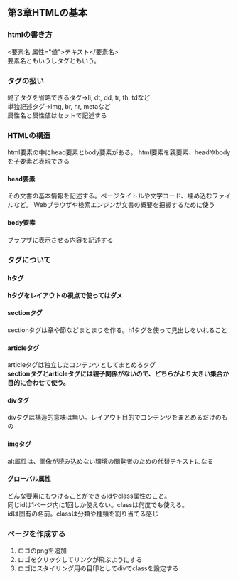 ## 第3章HTMLの基本
### htmlの書き方
  <要素名 属性="値">テキスト</要素名><br>
  要素名ともいうしタグともいう。<br>
### タグの扱い
  終了タグを省略できるタグ→li, dt, dd, tr, th, tdなど<br>
  単独記述タグ→img, br, hr, metaなど<br>
  属性名と属性値はセットで記述する
### HTMLの構造
  html要素の中にhead要素とbody要素がある。
  html要素を親要素、headやbodyを子要素と表現できる
#### head要素
  その文書の基本情報を記述する。ページタイトルや文字コード、埋め込むファイルなど。
  Webブラウザや検索エンジンが文書の概要を把握するために使う
#### body要素
  ブラウザに表示させる内容を記述する

### タグについて
#### hタグ
  __hタグをレイアウトの視点で使ってはダメ__
#### sectionタグ
  sectionタグは章や節などまとまりを作る。h1タグを使って見出しをいれること
#### articleタグ
  articleタグは独立したコンテンツとしてまとめるタグ<br>
  __sectionタグとarticleタグには親子関係がないので、どちらがより大きい集合か目的に合わせて使う。__
#### divタグ
  divタグは構造的意味は無い。レイアウト目的でコンテンツをまとめるだけのもの
#### imgタグ
  alt属性は、画像が読み込めない環境の閲覧者のための代替テキストになる
#### グローバル属性
  どんな要素にもつけることができるidやclass属性のこと。<br>
  同じidは1ページ内に1回しか使えない。classは何度でも使える。<br>
  idは固有の名前。classは分類や種類を割り当てる感じ

### ページを作成する
  1. ロゴのpngを追加
  2. ロゴをクリックしてリンクが飛ぶようにする
  3. ロゴにスタイリング用の目印としてdivでclassを設定する

